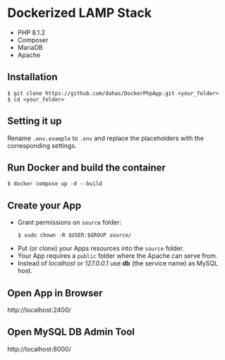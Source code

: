 # Dockerized LAMP Stack
- PHP 8.1.2
- Composer
- MariaDB
- Apache

## Installation
````
$ git clone https://github.com/dahas/DockerPhpApp.git <your_folder>
$ cd <your_folder>
````

## Setting it up
Rename `.env.example` to `.env` and replace the placeholders with the corresponding settings.

## Run Docker and build the container
````
$ docker compose up -d --build
````

## Create your App
- Grant permissions on `source` folder:
  ````
  $ sudo chown -R $USER:$GROUP source/
  ````
- Put (or clone) your Apps resources into the `source` folder.
- Your App requires a `public` folder where the Apache can serve from.
- Instead of *localhost* or *127.0.0.1* use **db** (the service name) as MySQL host.

## Open App in Browser
http://localhost:2400/

## Open MySQL DB Admin Tool
http://localhost:8000/
